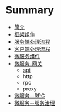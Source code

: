 # Summary

* [简介](README.md)
* [框架组件](chapter1.md)
* [服务端处理流程](fu-wu-duan-chu-li-liu-cheng.md)
* [客户端处理流程](ke-hu-duan-chu-li-liu-cheng.md)
* [微服务组件](wei-fu-wu-zu-jian.md)
* [微服务-网关](wei-fu-52a1-wang-guan.md)
  * [api](wei-fu-52a1-wang-guan/api.md)
  * http
  * rpc
  * proxy
* [微服务--RPC](wei-fu-wu-zu-jian-zhi-fu-wu-zhu-ce-fa-xian.md)
* [微服务--服务治理](wei-fu-52a1-fu-wu-fu-zai-jun-heng.md)

